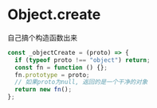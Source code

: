 # Object.create

自己搞个构造函数出来

```js
const _objectCreate = (proto) => {
  if (typeof proto !== "object") return;
  const fn = function () {};
  fn.prototype = proto;
  // 如果proto为null, 返回的是一个干净的对象
  return new fn();
};
```
